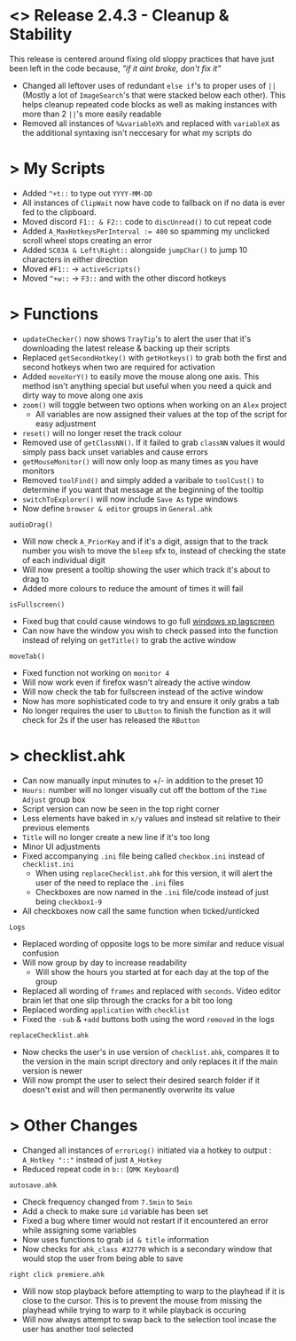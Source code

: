 # <> Release 2.4.3 - Cleanup & Stability
This release is centered around fixing old sloppy practices that have just been left in the code because, *"if it aint broke, don't fix it"*
- Changed all leftover uses of redundant `else if`'s to proper uses of `||` (Mostly a lot of `ImageSearch`'s that were stacked below each other). This helps cleanup repeated code blocks as well as making instances with more than 2 `||`'s more easily readable
- Removed all instances of `%&variableX%` and replaced with `variableX` as the additional syntaxing isn't neccesary for what my scripts do

# > My Scripts
- Added `^+t::` to type out `YYYY-MM-DD`
- All instances of `ClipWait` now have code to fallback on if no data is ever fed to the clipboard.
- Moved discord `F1:: & F2::` code to `discUnread()` to cut repeat code
- Added `A_MaxHotkeysPerInterval := 400` so spamming my unclicked scroll wheel stops creating an error
- Added `SC03A & Left\Right::` alongside `jumpChar()` to jump 10 characters in either direction
- Moved `#F1::` -> `activeScripts()`
- Moved `^+w::` -> `F3::` and with the other discord hotkeys

# > Functions
- `updateChecker()` now shows `TrayTip`'s to alert the user that it's downloading the latest release & backing up their scripts
- Replaced `getSecondHotkey()` with `getHotkeys()` to grab both the first and second hotkeys when two are required for activation
- Added `moveXorY()` to easily move the mouse along one axis. This method isn't anything special but useful when you need a quick and dirty way to move along one axis
- `zoom()` will toggle between two options when working on an `Alex` project
    - All variables are now assigned their values at the top of the script for easy adjustment
- `reset()` will no longer reset the track colour
- Removed use of `getClassNN()`. If it failed to grab `classNN` values it would simply pass back unset variables and cause errors
- `getMouseMonitor()` will now only loop as many times as you have monitors
- Removed `toolFind()` and simply added a varibale to `toolCust()` to determine if you want that message at the beginning of the tooltip
- `switchToExplorer()` will now include `Save As` type windows
- Now define `browser & editor` groups in `General.ahk`

`audioDrag()`
- Will now check `A_PriorKey` and if it's a digit, assign that to the track number you wish to move the `bleep` sfx to, instead of checking the state of each individual digit
- Will now present a tooltip showing the user which track it's about to drag to
- Added more colours to reduce the amount of times it will fail

`isFullscreen()`
- Fixed bug that could cause windows to go full [windows xp lagscreen](https://tinyurl.com/23vobypv)
- Can now have the window you wish to check passed into the function instead of relying on `getTitle()` to grab the active window

`moveTab()`
- Fixed function not working on `monitor 4`
- Will now work even if firefox wasn't already the active window
- Will now check the tab for fullscreen instead of the active window
- Now has more sophisticated code to try and ensure it only grabs a tab
- No longer requires the user to `LButton` to finish the function as it will check for 2s if the user has released the `RButton`

# > checklist.ahk
- Can now manually input minutes to +/- in addition to the preset 10
- `Hours:` number will no longer visually cut off the bottom of the `Time Adjust` group box
- Script version can now be seen in the top right corner
- Less elements have baked in `x/y` values and instead sit relative to their previous elements
- `Title` will no longer create a new line if it's too long
- Minor UI adjustments
- Fixed accompanying `.ini` file being called `checkbox.ini` instead of `checklist.ini`
    - When using `replaceChecklist.ahk` for this version, it will alert the user of the need to replace the `.ini` files
    - Checkboxes are now named in the `.ini` file/code instead of just being `checkbox1-9`
- All checkboxes now call the same function when ticked/unticked

`Logs`
- Replaced wording of opposite logs to be more similar and reduce visual confusion
- Will now group by day to increase readability
    - Will show the hours you started at for each day at the top of the group
- Replaced all wording of `frames` and replaced with `seconds`. Video editor brain let that one slip through the cracks for a bit too long
- Replaced wording `application` with `checklist`
- Fixed the `-sub` & `+add` buttons both using the word `removed` in the logs

`replaceChecklist.ahk`
- Now checks the user's in use version of `checklist.ahk`, compares it to the version in the main script directory and only replaces it if the main version is newer
- Will now prompt the user to select their desired search folder if it doesn't exist and will then permanently overwrite its value

# > Other Changes
- Changed all instances of `errorLog()` initiated via a hotkey to output : `A_Hotkey "::"` instead of just `A_Hotkey`
- Reduced repeat code in `b::` (`QMK Keyboard`)

`autosave.ahk`
- Check frequency changed from `7.5min` to `5min`
- Add a check to make sure `id` variable has been set
- Fixed a bug where timer would not restart if it encountered an error while assigning some variables
- Now uses functions to grab `id & title` information
- Now checks for `ahk_class #32770` which is a secondary window that would stop the user from being able to save

`right click premiere.ahk`
- Will now stop playback before attempting to warp to the playhead if it is close to the cursor. This is to prevent the mouse from missing the playhead while trying to warp to it while playback is occuring
- Will now always attempt to swap back to the selection tool incase the user has another tool selected
